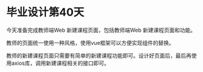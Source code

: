 # 毕业设计第40天

今天准备完成教师端Web 新建课程页面，包括教师端Web 新建课程页面和功能。

教师的页面统一使用一种风格，使用vue框架可以方便实现组件的替换。

教师的新建课程页面只需要有简单的新建课程功能即可。设计好页面后，最后再使用axios库，调用新建课程相关的接口即可。


